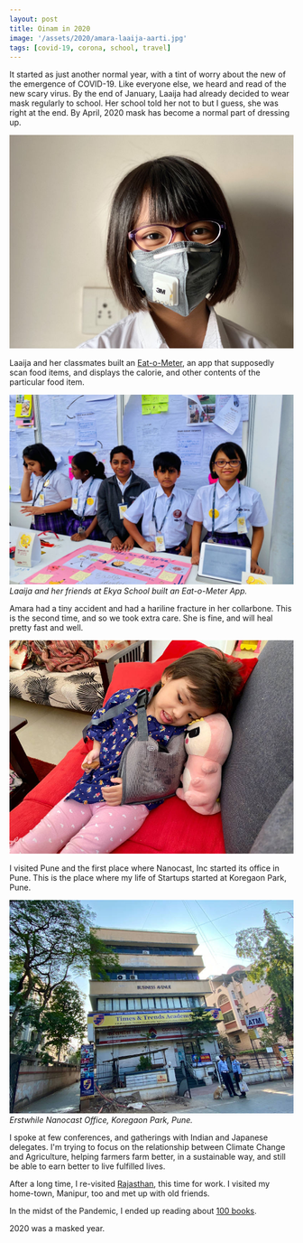 ```yaml
---
layout: post
title: Oinam in 2020
image: '/assets/2020/amara-laaija-aarti.jpg'
tags: [covid-19, corona, school, travel]
---
```


It started as just another normal year, with a tint of worry about the new of the emergence of COVID-19. Like everyone else, we heard and read of the new scary virus. By the end of January, Laaija had already decided to wear mask regularly to school. Her school told her not to but I guess, she was right at the end. By April, 2020 mask has become a normal part of dressing up.

![Laaija in a Mask)](/assets/2020/laaija-mask.jpg)

Laaija and her classmates built an [Eat-o-Meter](https://ekya.laaija.com), an app that supposedly scan food items, and displays the calorie, and other contents of the particular food item.

![Laaija and her friends at Ekya School built an Eat-o-Meter App.)](/assets/2020/healthy-eat-o-meter.jpg)
*Laaija and her friends at Ekya School built an Eat-o-Meter App.*

Amara had a tiny accident and had a hariline fracture in her collarbone. This is the second time, and so we took extra care. She is fine, and will heal pretty fast and well.

![Amara had a hairline fracture)](/assets/2020/amara-fracture.jpg)

I visited Pune and the first place where Nanocast, Inc started its office in Pune. This is the place where my life of Startups started at Koregaon Park, Pune.

![Nanocast Office in Koregaon Park, Pune, 2006)](/assets/2020/nanocast-office-pune.jpg)
*Erstwhile Nanocast Office, Koregaon Park, Pune.*

I spoke at few conferences, and gatherings with Indian and Japanese delegates. I'm trying to focus on the relationship between Climate Change and Agriculture, helping farmers farm better, in a sustainable way, and still be able to earn better to live fulfilled lives.

After a long time, I re-visited [Rajasthan](https://brajeshwar.com/2004/rajasthan-desert-tour-dimpis-wedding/), this time for work. I visited my home-town, Manipur, too and met up with old friends.

In the midst of the Pandemic, I ended up reading about [100 books](https://brajeshwar.com/2020/books-of-2020/).

2020 was a masked year.